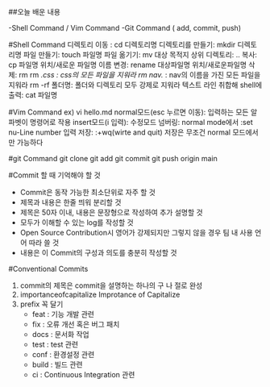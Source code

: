 ##오늘 배운 내용

-Shell Command / Vim Command
-Git Command ( add, commit, push)

#Shell Command
디렉토리 이동 : cd 디렉토리명
디렉토리를 만들기: mkdir 디렉토리명
파일 만들기: touch 파일명
파일 옮기기: mv 대상 목적지
상위 디렉토리: ..
복사: cp 파일명 위치/새로운 파일명
이름 변경: rename 대상파일명 위치/새로운파일명
삭제: rm
      rm *.css : css의 모든 파일을 지워라
      rm nav.* : nav의 이름을 가진 모든 파일을 지워라
      rm -rf 폴더명: 폴더와 디렉토리 모두 강제로 지워라
텍스트 라인 취합해 shell에 출력: cat 파일명

#Vim Command
ex) vi hello.md
normal모드(esc 누르면 이동): 입력하는 모든 알파벳이 명령어로 작용
insert모드(i 입력): 수정모드
넘버링: normal mode에서 :set nu-Line number 입력
저장: :+wq(wirte and quit) 
      저장은 무조건 normal 모드에서만 가능하다

#git Command
git clone 
git add
git commit
git push origin main

#Commit 할 때 기억해야 할 것
- Commit은 동작 가능한 최소단위로 자주 할 것
- 제목과 내용은 한줄 띄워 분리할 것
- 제목은 50자 이내, 내용은 문장형으로 작성하여 추가 설명할 것
- 모두가 이해할 수 있는 log를 작성할 것
- Open Source Contribution시 영어가 강제되지만 그렇지 않을 경우 팀 내 사용 언어 따라 쓸 것
- 내용은 이 Commit의 구성과 의도를 충분히 작성할 것

#Conventional Commits

1. commit의 제목은 commit을 설명하는 하나의 구 나 절로 완성
2. importanceofcapitalize Improtance of Capitalize
3. prefix 꼭 달기
    - feat : 기능 개발 관련
    - fix : 오류 개선 혹은 버그 패치
    - docs : 문서화 작업
    - test : test 관련
    - conf : 환경설정 관련
    - build : 빌드 관련
    - ci : Continuous Integration 관련
